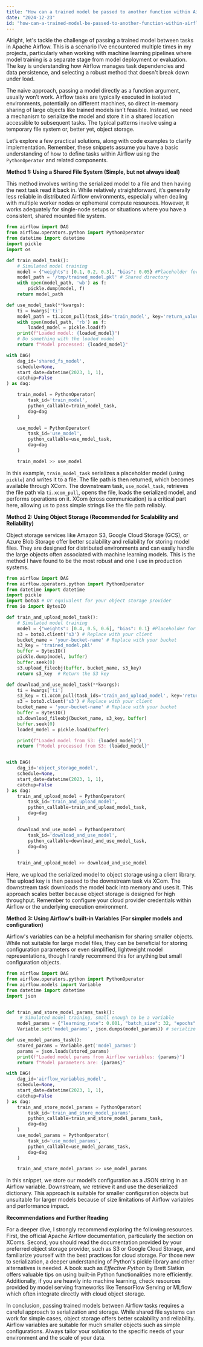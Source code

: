 ```yaml
---
title: "How can a trained model be passed to another function within Airflow?"
date: "2024-12-23"
id: "how-can-a-trained-model-be-passed-to-another-function-within-airflow"
---
```


Alright, let's tackle the challenge of passing a trained model between tasks in Apache Airflow. This is a scenario I’ve encountered multiple times in my projects, particularly when working with machine learning pipelines where model training is a separate stage from model deployment or evaluation. The key is understanding how Airflow manages task dependencies and data persistence, and selecting a robust method that doesn't break down under load.

The naive approach, passing a model directly as a function argument, usually won’t work. Airflow tasks are typically executed in isolated environments, potentially on different machines, so direct in-memory sharing of large objects like trained models isn’t feasible. Instead, we need a mechanism to serialize the model and store it in a shared location accessible to subsequent tasks. The typical patterns involve using a temporary file system or, better yet, object storage.

Let’s explore a few practical solutions, along with code examples to clarify implementation. Remember, these snippets assume you have a basic understanding of how to define tasks within Airflow using the `PythonOperator` and related components.

**Method 1: Using a Shared File System (Simple, but not always ideal)**

This method involves writing the serialized model to a file and then having the next task read it back in. While relatively straightforward, it’s generally less reliable in distributed Airflow environments, especially when dealing with multiple worker nodes or ephemeral compute resources. However, it works adequately for single-node setups or situations where you have a consistent, shared mounted file system.

```python
from airflow import DAG
from airflow.operators.python import PythonOperator
from datetime import datetime
import pickle
import os

def train_model_task():
    # Simulated model training
    model = {"weights": [0.1, 0.2, 0.3], "bias": 0.05} #Placeholder for actual training
    model_path = '/tmp/trained_model.pkl' # Shared directory
    with open(model_path, 'wb') as f:
        pickle.dump(model, f)
    return model_path

def use_model_task(**kwargs):
    ti = kwargs['ti']
    model_path = ti.xcom_pull(task_ids='train_model', key='return_value')
    with open(model_path, 'rb') as f:
        loaded_model = pickle.load(f)
    print(f"Loaded model: {loaded_model}")
    # Do something with the loaded model
    return f"Model processed: {loaded_model}"

with DAG(
    dag_id='shared_fs_model',
    schedule=None,
    start_date=datetime(2023, 1, 1),
    catchup=False
) as dag:

    train_model = PythonOperator(
        task_id='train_model',
        python_callable=train_model_task,
        dag=dag
    )

    use_model = PythonOperator(
        task_id='use_model',
        python_callable=use_model_task,
        dag=dag
    )

    train_model >> use_model
```

In this example, `train_model_task` serializes a placeholder model (using `pickle`) and writes it to a file. The file path is then returned, which becomes available through XCom. The downstream task, `use_model_task`, retrieves the file path via `ti.xcom_pull`, opens the file, loads the serialized model, and performs operations on it. XCom (cross communication) is a critical part here, allowing us to pass simple strings like the file path reliably.

**Method 2: Using Object Storage (Recommended for Scalability and Reliability)**

Object storage services like Amazon S3, Google Cloud Storage (GCS), or Azure Blob Storage offer better scalability and reliability for storing model files. They are designed for distributed environments and can easily handle the large objects often associated with machine learning models. This is the method I have found to be the most robust and one I use in production systems.

```python
from airflow import DAG
from airflow.operators.python import PythonOperator
from datetime import datetime
import pickle
import boto3 # Or equivalent for your object storage provider
from io import BytesIO

def train_and_upload_model_task():
    # Simulated model training
    model = {"weights": [0.4, 0.5, 0.6], "bias": 0.1} #Placeholder for actual training
    s3 = boto3.client('s3') # Replace with your client
    bucket_name = 'your-bucket-name' # Replace with your bucket
    s3_key = 'trained_model.pkl'
    buffer = BytesIO()
    pickle.dump(model, buffer)
    buffer.seek(0)
    s3.upload_fileobj(buffer, bucket_name, s3_key)
    return s3_key  # Return the S3 key

def download_and_use_model_task(**kwargs):
    ti = kwargs['ti']
    s3_key = ti.xcom_pull(task_ids='train_and_upload_model', key='return_value')
    s3 = boto3.client('s3') # Replace with your client
    bucket_name = 'your-bucket-name' # Replace with your bucket
    buffer = BytesIO()
    s3.download_fileobj(bucket_name, s3_key, buffer)
    buffer.seek(0)
    loaded_model = pickle.load(buffer)

    print(f"Loaded model from S3: {loaded_model}")
    return f"Model processed from S3: {loaded_model}"


with DAG(
    dag_id='object_storage_model',
    schedule=None,
    start_date=datetime(2023, 1, 1),
    catchup=False
) as dag:
    train_and_upload_model = PythonOperator(
        task_id='train_and_upload_model',
        python_callable=train_and_upload_model_task,
        dag=dag
    )

    download_and_use_model = PythonOperator(
        task_id='download_and_use_model',
        python_callable=download_and_use_model_task,
        dag=dag
    )

    train_and_upload_model >> download_and_use_model

```
Here, we upload the serialized model to object storage using a client library. The upload key is then passed to the downstream task via XCom. The downstream task downloads the model back into memory and uses it. This approach scales better because object storage is designed for high throughput. Remember to configure your cloud provider credentials within Airflow or the underlying execution environment.

**Method 3:  Using Airflow's built-in Variables (For simpler models and configuration)**

Airflow's variables can be a helpful mechanism for sharing smaller objects. While not suitable for large model files, they can be beneficial for storing configuration parameters or even simplified, lightweight model representations, though I rarely recommend this for anything but small configuration objects.

```python
from airflow import DAG
from airflow.operators.python import PythonOperator
from airflow.models import Variable
from datetime import datetime
import json


def train_and_store_model_params_task():
     # Simulated model training, small enough to be a variable
    model_params = {"learning_rate": 0.001, "batch_size": 32, "epochs": 10} # Example parameters
    Variable.set('model_params', json.dumps(model_params)) # serialize to JSON for ease

def use_model_params_task():
    stored_params = Variable.get('model_params')
    params = json.loads(stored_params)
    print(f"Loaded model params from Airflow variables: {params}")
    return f"Model parameters are: {params}"

with DAG(
    dag_id='airflow_variables_model',
    schedule=None,
    start_date=datetime(2023, 1, 1),
    catchup=False
) as dag:
    train_and_store_model_params = PythonOperator(
        task_id='train_and_store_model_params',
        python_callable=train_and_store_model_params_task,
        dag=dag
    )
    use_model_params = PythonOperator(
        task_id='use_model_params',
        python_callable=use_model_params_task,
        dag=dag
    )

    train_and_store_model_params >> use_model_params
```

In this snippet, we store our model’s configuration as a JSON string in an Airflow variable. Downstream, we retrieve it and use the deserialized dictionary. This approach is suitable for smaller configuration objects but unsuitable for larger models because of size limitations of Airflow variables and performance impact.

**Recommendations and Further Reading**

For a deeper dive, I strongly recommend exploring the following resources. First, the official Apache Airflow documentation, particularly the section on XComs. Second, you should read the documentation provided by your preferred object storage provider, such as S3 or Google Cloud Storage, and familiarize yourself with the best practices for cloud storage. For those new to serialization, a deeper understanding of Python's pickle library and other alternatives is needed. A book such as *Effective Python* by Brett Slatkin offers valuable tips on using built-in Python functionalities more efficiently. Additionally, if you are heavily into machine learning, check resources provided by model serving frameworks like TensorFlow Serving or MLflow which often integrate directly with cloud object storage.

In conclusion, passing trained models between Airflow tasks requires a careful approach to serialization and storage. While shared file systems can work for simple cases, object storage offers better scalability and reliability. Airflow variables are suitable for much smaller objects such as simple configurations. Always tailor your solution to the specific needs of your environment and the scale of your data.

